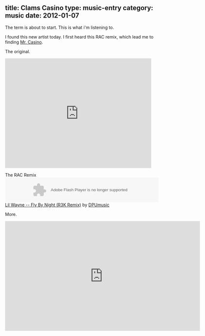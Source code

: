 title: Clams Casino
type: music-entry
category: music
date: 2012-01-07
---

The term is about to start. This is what i'm listening to.

I found this new artist today. I first heard this RAC remix, which lead me to finding [Mr. Casino][ct].


The original.

<iframe width="480" height="360" src="http://www.youtube.com/embed/YbvrM6Nj2Ok?rel=0" frameborder="0" allowfullscreen></iframe>

The RAC Remix
<object height="81" width="100%"> <param name="movie" value="https://player.soundcloud.com/player.swf?url=http%3A%2F%2Fapi.soundcloud.com%2Ftracks%2F21123056"></param> <param name="allowscriptaccess" value="always"></param> <embed allowscriptaccess="always" height="81" src="https://player.soundcloud.com/player.swf?url=http%3A%2F%2Fapi.soundcloud.com%2Ftracks%2F21123056" type="application/x-shockwave-flash" width="100%"></embed> </object>  <span><a
href="http://soundcloud.com/dpumusic/lil-wayne-fly-by-night-r3k">Lil Wayne -- Fly By Night (R3K Remix)</a> by <a href="http://soundcloud.com/dpumusic">DPUmusic</a></span> 

More.

<iframe width="640" height="360" src="http://www.youtube.com/embed/a3Sn8n0DOs4?rel=0&amp;hd=1" frameborder="0" allowfullscreen></iframe>

[ct]:https://twitter.com/#!/clammyclams
